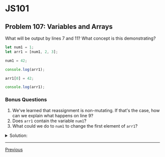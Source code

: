 # JS101
## Problem 107: Variables and Arrays

What will be output by lines 7 and 11? What concept is this demonstrating?

```js
let num1 = 1;
let arr1 = [num1, 2, 3];

num1 = 42;

console.log(arr1);

arr1[0] = 42;

console.log(arr1);
```

### Bonus Questions
1. We've learned that reassignment is non-mutating. If that's the case, how can we explain what happens on line 9?
2. Does `arr1` contain the variable `num1`?
3. What could we do to `num1` to change the first element of `arr1`?

<details>
<summary>Solution:</summary>

**Output:**
```
[1, 2, 3]
[42, 2, 3]
```

**Concept:** This demonstrates **variables as pointers** (and the distinction between variables and values).

**Explanation:**

**Line 7:**
- When `arr1` is created on line 2, it stores the *value* that `num1` references (`1`), not the variable itself
- Reassigning `num1` on line 4 doesn't affect the array
- Output: `[1, 2, 3]`

**Line 11:**
- Line 9 uses index assignment to change the first element
- This is mutation of the array
- Output: `[42, 2, 3]`

The key insight: arrays contain values, not variables. When we write `[num1, 2, 3]`, JavaScript evaluates `num1` to get its value (`1`) and stores that value in the array.

**Bonus Questions:**

1. While reassignment is non-mutating to the variable being reassigned, **index assignment** (`arr1[0] = 42`) is actually a form of mutation. It changes the contents of the array object without creating a new array. So:
   - `arr1 = [...]` would be reassignment (non-mutating to the original array)
   - `arr1[0] = 42` is mutation (changes the array object itself)

2. No. `arr1` contains the *value* `1`, not the variable `num1`. Arrays (and objects in general) can only contain values, not variables.

3. Nothing. Once the array is created with the value `1`, there's no way to change that element by modifying `num1`. The array has no connection to the variable `num1` - it only received its value at creation time.

The only way to change the first element is to mutate the array directly:
```js
arr1[0] = num1;  // Use num1's current value
```

But this is still using the value of `num1`, not creating a link to the variable.

</details>

---

[Previous](106.md)

